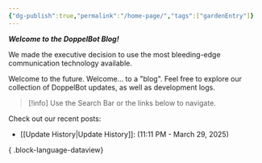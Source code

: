 ```yaml
---
{"dg-publish":true,"permalink":"/home-page/","tags":["gardenEntry"]}
---
```


***Welcome to the DoppelBot Blog!***

We made the executive decision to use the most bleeding-edge communication technology available.

Welcome to the future. Welcome… to a "blog". Feel free to explore our collection of DoppelBot updates, as well as development logs.

> [!info]
> Use the Search Bar or the links below to navigate.

Check out our recent posts:
- [[Update History\|Update History]]: (11:11 PM - March 29, 2025)

{ .block-language-dataview}

